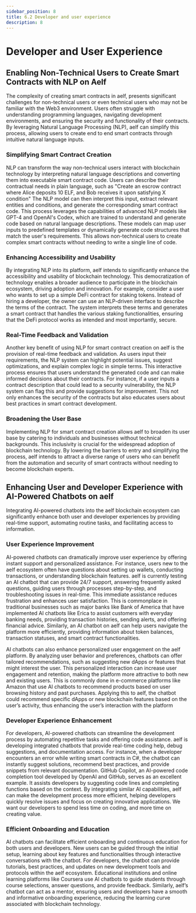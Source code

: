 ```yaml
---
sidebar_position: 8
title: 6.2 Developer and user experience
description: 8
---
```

# Developer and User Experience



## Enabling Non-Technical Users to Create Smart Contracts with NLP on Aelf



The complexity of creating smart contracts in aelf, presents significant challenges for non-technical users or even technical users who may not be familiar with the Web3 environment. Users often struggle with understanding programming languages, navigating development environments, and ensuring the security and functionality of their contracts. By leveraging Natural Language Processing (NLP), aelf can simplify this process, allowing users to create end to end smart contracts through intuitive natural language inputs.

### Simplifying Smart Contract Creation



NLP can transform the way non-technical users interact with blockchain technology by interpreting natural language descriptions and converting them into executable smart contract code. Users can describe their contractual needs in plain language, such as "Create an escrow contract where Alice deposits 10 ELF, and Bob receives it upon satisfying X condition" The NLP model can then interpret this input, extract relevant entities and conditions, and generate the corresponding smart contract code. This process leverages the capabilities of advanced NLP models like GPT-4 and OpenAI's Codex, which are trained to understand and generate code based on natural language descriptions. These models can map user inputs to predefined templates or dynamically generate code structures that match the user's requirements. This allows non-technical users to create complex smart contracts without needing to write a single line of code.



### Enhancing Accessibility and Usability



By integrating NLP into its platform, aelf intends to significantly enhance the accessibility and usability of blockchain technology. This democratization of technology enables a broader audience to participate in the blockchain ecosystem, driving adoption and innovation. For example, consider a user who wants to set up a simple DeFi contract for staking tokens. Instead of hiring a developer, the owner can use an NLP-driven interface to describe the terms of the contract. The system interprets these terms and generates a smart contract that handles the various staking functionalities, ensuring that the DeFi protocol works as intended and most importantly, secure.

### Real-Time Feedback and Validation



Another key benefit of using NLP for smart contract creation on aelf is the provision of real-time feedback and validation. As users input their requirements, the NLP system can highlight potential issues, suggest optimizations, and explain complex logic in simple terms. This interactive process ensures that users understand the generated code and can make informed decisions about their contracts. For instance, if a user inputs a contract description that could lead to a security vulnerability, the NLP system can flag this and provide suggestions for improvement. This not only enhances the security of the contracts but also educates users about best practices in smart contract development.



### Broadening the User Base



Implementing NLP for smart contract creation allows aelf to broaden its user base by catering to individuals and businesses without technical backgrounds. This inclusivity is crucial for the widespread adoption of blockchain technology. By lowering the barriers to entry and simplifying the process, aelf intends to attract a diverse range of users who can benefit from the automation and security of smart contracts without needing to become blockchain experts.

## Enhancing User and Developer Experience with AI-Powered Chatbots on aelf



Integrating AI-powered chatbots into the aelf blockchain ecosystem can significantly enhance both user and developer experiences by providing real-time support, automating routine tasks, and facilitating access to information. 



### User Experience Improvement



AI-powered chatbots can dramatically improve user experience by offering instant support and personalized assistance. For instance, users new to the aelf ecosystem often have questions about setting up wallets, conducting transactions, or understanding blockchain features. aelf is currently testing an AI chatbot that can provide 24/7 support, answering frequently asked questions, guiding users through processes step-by-step, and troubleshooting issues in real-time. This immediate assistance reduces frustration and enhances user satisfaction. This is commonplace in traditional businesses such as major banks like Bank of America that have implemented AI chatbots like Erica to assist customers with everyday banking needs, providing transaction histories, sending alerts, and offering financial advice. Similarly, an AI chatbot on aelf can help users navigate the platform more efficiently, providing information about token balances, transaction statuses, and smart contract functionalities. 



AI chatbots can also enhance personalized user engagement on the aelf platform. By analyzing user behavior and preferences, chatbots can offer tailored recommendations, such as suggesting new dApps or features that might interest the user. This personalized interaction can increase user engagement and retention, making the platform more attractive to both new and existing users. This is commonly done in e-commerce platforms like Amazon that use AI chatbots to recommend products based on user browsing history and past purchases. Applying this to aelf, the chatbot could recommend specific dApps or new blockchain features based on the user’s activity, thus enhancing the user’s interaction with the platform

### Developer Experience Enhancement



For developers, AI-powered chatbots can streamline the development process by automating repetitive tasks and offering code assistance. aelf is developing integrated chatbots that provide real-time coding help, debug suggestions, and documentation access. For instance, when a developer encounters an error while writing smart contracts in C#, the chatbot can instantly suggest solutions, recommend best practices, and provide snippets from relevant documentation. GitHub Copilot, an AI-powered code completion tool developed by OpenAI and GitHub, serves as an excellent example. It assists developers by suggesting code lines and completing functions based on the context. By integrating similar AI capabilities, aelf can make the development process more efficient, helping developers quickly resolve issues and focus on creating innovative applications. We want our developers to spend less time on coding, and more time on creating value. 

### Efficient Onboarding and Education



AI chatbots can facilitate efficient onboarding and continuous education for both users and developers. New users can be guided through the initial setup, learning about key features and functionalities through interactive conversations with the chatbot. For developers, the chatbot can provide tutorials, best practices, and updates on new development tools and protocols within the aelf ecosystem. Educational institutions and online learning platforms like Coursera use AI chatbots to guide students through course selections, answer questions, and provide feedback. Similarly, aelf’s chatbot can act as a mentor, ensuring users and developers have a smooth and informative onboarding experience, reducing the learning curve associated with blockchain technology.
